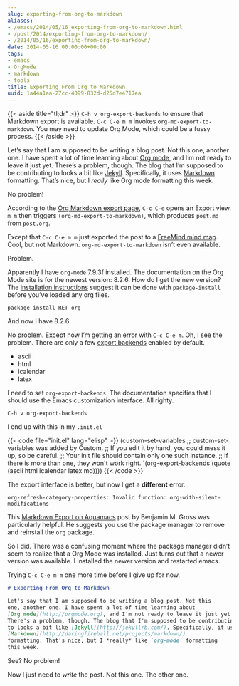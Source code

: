 ```yaml
---
slug: exporting-from-org-to-markdown
aliases:
- /emacs/2014/05/16_exporting-from-org-to-markdown.html
- /post/2014/exporting-from-org-to-markdown/
- /2014/05/16/exporting-from-org-to-markdown/
date: 2014-05-16 00:00:00+00:00
tags:
- emacs
- OrgMode
- markdown
- tools
title: Exporting From Org to Markdown
uuid: 1a44a1aa-27cc-4099-832d-d25d7e4717ea
---
```

{{< aside title="tl;dr" >}}
`C-h v org-export-backends` to ensure that Markdown export is available.
`C-c C-e m m` invokes `org-md-export-to-markdown`. You may need to
update Org Mode, which could be a fussy process.
{{< /aside >}}

Let’s say that I am supposed to be writing a blog post. Not this one,
another one. I have spent a lot of time learning about [Org
mode](http://orgmode.org), and I’m not ready to leave it just yet.
There’s a problem, though. The blog that I’m supposed to be
contributing to looks a bit like [Jekyll](http://jekyllrb.com).
Specifically, it uses
[Markdown](http://daringfireball.net/projects/markdown) formatting.
That’s nice, but I *really* like Org mode formatting this week.

No problem\!

According to the [Org Markdown export
page](http://orgmode.org/manual/Markdown-export.html), `C-c C-e` opens an
Export view. `m m` then triggers `(org-md-export-to-markdown)`, which
produces `post.md` from `post.org`.

Except that `C-c C-e m m` just exported the post to a [FreeMind mind
map](http://freemind.sourceforge.net/wiki/index.php/Main_Page). Cool,
but not Markdown. `org-md-export-to-markdown` isn’t even available.

Problem.

Apparently I have `org-mode` 7.9.3f installed. The documentation on the
Org Mode site is for the newest version: 8.2.6. How do I get the new
version? The [installation
instructions](http://orgmode.org/manual/Installation.html) suggest it
can be done with `package-install` before you’ve loaded any org files.

    package-install RET org

And now I have 8.2.6.

No problem. Except now I’m getting an error with `C-c C-e m`. Oh, I see
the problem. There are only a few [export
backends](http://orgmode.org/manual/Export-back_002dends.html#Export-back_002dends)
enabled by default.

- ascii
- html
- icalendar
- latex

I need to set `org-export-backends`. The documentation specifies that I
should use the Emacs customization interface. All righty.

    C-h v org-export-backends

I end up with this in my `.init.el`

{{< code file="init.el" lang="elisp" >}}
(custom-set-variables
 ;; custom-set-variables was added by Custom.
 ;; If you edit it by hand, you could mess it up, so be careful.
 ;; Your init file should contain only one such instance.
 ;; If there is more than one, they won't work right.
 '(org-export-backends (quote (ascii html icalendar latex md))))
{{< /code >}}

The export interface is better, but now I get a **different** error.

    org-refresh-category-properties: Invalid function: org-with-silent-modifications

This [Markdown Export on
Aquamacs](http://www.benjaminmgross.com/markdown-export-on-aquamacs/)
post by Benjamin M. Gross was particularly helpful. He suggests you use
the package manager to remove and reinstall the `org` package.

So I did. There was a confusing moment where the package manager didn’t
seem to realize that a Org Mode was installed. Just turns out that a
newer version was available. I installed the newer version and restarted
emacs.

Trying `C-c C-e m m` one more time before I give up for now.

``` md
# Exporting From Org to Markdown

Let's say that I am supposed to be writing a blog post. Not this
one, another one. I have spent a lot of time learning about
[Org mode](http://orgmode.org), and I'm not ready to leave it just yet.
There's a problem, though. The blog that I'm supposed to be contributing
to looks a bit like [Jekyll](http://jekyllrb.com/). Specifically, it uses
[Markdown](http://daringfireball.net/projects/markdown/)
formatting. That's nice, but I *really* like `org-mode` formatting
this week.
```

See? No problem\!

Now I just need to *write* the post. Not this one. The other one.